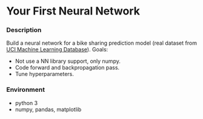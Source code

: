 # Your First Neural Network
### Description
Build a neural network for a bike sharing prediction model (real dataset from [UCI Machine Learning Database](https://archive.ics.uci.edu/ml/datasets/Bike+Sharing+Dataset)). 
Goals:
- Not use a NN library support, only numpy.
- Code forward and backpropagation pass.
- Tune hyperparameters.

### Environment
- python 3
- numpy, pandas, matplotlib
